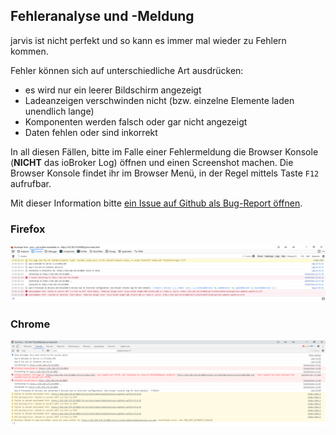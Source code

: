 ## Fehleranalyse und -Meldung

jarvis ist nicht perfekt und so kann es immer mal wieder zu Fehlern kommen.

Fehler können sich auf unterschiedliche Art ausdrücken:
- es wird nur ein leerer Bildschirm angezeigt
- Ladeanzeigen verschwinden nicht (bzw. einzelne Elemente laden unendlich lange)
- Komponenten werden falsch oder gar nicht angezeigt
- Daten fehlen oder sind inkorrekt


In all diesen Fällen, bitte im Falle einer Fehlermeldung die Browser Konsole (**NICHT** das ioBroker Log) öffnen und einen Screenshot machen.
Die Browser Konsole findet ihr im Browser Menü, in der Regel mittels Taste `F12` aufrufbar.

Mit dieser Information bitte [ein Issue auf Github als Bug-Report öffnen](https://github.com/Zefau/ioBroker.jarvis/issues/new?assignees=Zefau&labels=bug&template=bug_report.md&title=).

### Firefox
[![Firefox](./error-reporting_firefox.png)](./error-reporting_firefox.png)

### Chrome
[![Chrome](./error-reporting_chrome.png)](./error-reporting_chrome.png)